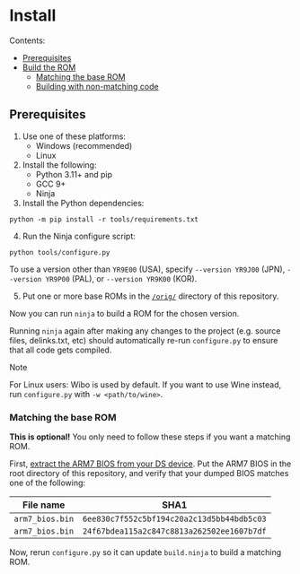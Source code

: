# Install

Contents:

- [Prerequisites](#prerequisites)
- [Build the ROM](#build-the-rom)
    - [Matching the base ROM](#matching-the-base-rom)
    - [Building with non-matching code](#building-with-non-matching-code)

## Prerequisites

1. Use one of these platforms:
    - Windows (recommended)
    - Linux
2. Install the following:
    - Python 3.11+ and pip
    - GCC 9+
    - Ninja
3. Install the Python dependencies:
```shell
python -m pip install -r tools/requirements.txt
```
4. Run the Ninja configure script:
```shell
python tools/configure.py
```
To use a version other than `YR9E00` (USA), specify `--version YR9J00` (JPN), `--version YR9P00` (PAL), or `--version YR9K00` (KOR).

5. Put one or more base ROMs in the [`/orig/`](/orig/) directory of this repository.

Now you can run `ninja` to build a ROM for the chosen version.

Running `ninja` again after making any changes to the project (e.g. source files, delinks.txt, etc) should automatically re-run `configure.py` to ensure that all code gets compiled.

> [!NOTE]
> For Linux users: Wibo is used by default. If you want to use Wine instead, run `configure.py` with `-w <path/to/wine>`.

### Matching the base ROM

**This is optional!** You only need to follow these steps if you want a matching ROM.

First, [extract the ARM7 BIOS from your DS device](https://wiki.ds-homebrew.com/ds-index/ds-bios-firmware-dump). Put the
ARM7 BIOS in the root directory of this repository, and verify that your dumped BIOS matches one of the following:

| File name       | SHA1                                       |
| --------------- | ------------------------------------------ |
| `arm7_bios.bin` | `6ee830c7f552c5bf194c20a2c13d5bb44bdb5c03` |
| `arm7_bios.bin` | `24f67bdea115a2c847c8813a262502ee1607b7df` |

Now, rerun `configure.py` so it can update `build.ninja` to build a matching ROM.
